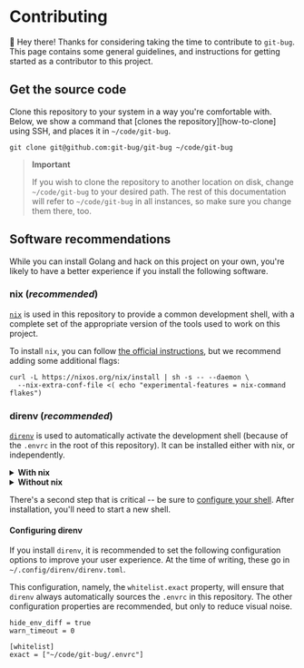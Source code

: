 # Contributing

:wave: Hey there! Thanks for considering taking the time to contribute to
`git-bug`. This page contains some general guidelines, and instructions for
getting started as a contributor to this project.

## Get the source code

Clone this repository to your system in a way you're comfortable with. Below, we
show a command that [clones the repository][how-to-clone] using SSH, and places
it in `~/code/git-bug`.

```
git clone git@github.com:git-bug/git-bug ~/code/git-bug
```

> **Important**
>
> If you wish to clone the repository to another location on disk, change
> `~/code/git-bug` to your desired path. The rest of this documentation will
> refer to `~/code/git-bug` in all instances, so make sure you change them
> there, too.

## Software recommendations

While you can install Golang and hack on this project on your own, you're likely
to have a better experience if you install the following software.

### nix (_recommended_)

[`nix`][install/nix] is used in this repository to provide a common development
shell, with a complete set of the appropriate version of the tools used to work
on this project.

To install `nix`, you can follow [the official instructions][install/nix], but we
recommend adding some additional flags:

```
curl -L https://nixos.org/nix/install | sh -s -- --daemon \
  --nix-extra-conf-file <( echo "experimental-features = nix-command flakes")
```

### direnv (_recommended_)

[`direnv`][install/direnv] is used to automatically activate the development
shell (because of the `.envrc` in the root of this repository). It can be
installed either with nix, or independently.

<details>
<summary><strong>With nix</strong></summary>

```
nix --extra-experimental-options 'flakes nix-command' profile install nixpkgs\#direnv
```

</details>

<details>
<summary><strong>Without nix</strong></summary>

You can install `direnv` by following [the official
instructions][install/direnv]. There's a second step that is critical -- be sure
to [configure your shell][install/direnv/shell].

</details>

There's a second step that is critical -- be sure to [configure your
shell][install/direnv/shell]. After installation, you'll need to start a new
shell.

#### <a name="direnv-configuration"></a> Configuring direnv

If you install `direnv`, it is recommended to set the following configuration
options to improve your user experience. At the time of writing, these go in
`~/.config/direnv/direnv.toml`.

This configuration, namely, the `whitelist.exact` property, will ensure that
`direnv` always automatically sources the `.envrc` in this repository. The other
configuration properties are recommended, but only to reduce visual noise.

```
hide_env_diff = true
warn_timeout = 0

[whitelist]
exact = ["~/code/git-bug/.envrc"]
```

[install/nix]: https://nix.dev/install-nix
[install/direnv]: https://github.com/direnv/direnv/blob/master/docs/installation.md
[install/direnv/shell]: https://github.com/direnv/direnv/blob/master/docs/hook.md

